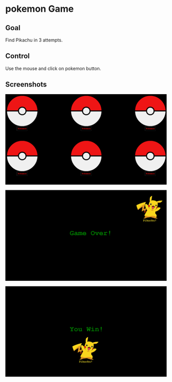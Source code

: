 # pokemon Game
## Goal
Find Pikachu in 3 attempts.
## Control
Use the mouse and click on pokemon button.
## Screenshots
![Title screen](https://github.com/Mustafa-Herdan/pokemon/blob/main/Screenshots/Screenshot%20(19).png)

![Play screen](https://github.com/Mustafa-Herdan/pokemon/blob/main/Screenshots/Screenshot%20(20).png)

![Play screen](https://github.com/Mustafa-Herdan/pokemon/blob/main/Screenshots/Screenshot%20(21).png)
